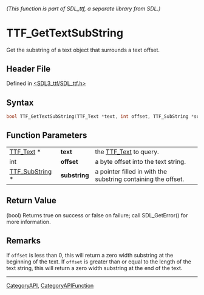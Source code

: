 ###### (This function is part of SDL_ttf, a separate library from SDL.)
# TTF_GetTextSubString

Get the substring of a text object that surrounds a text offset.

## Header File

Defined in [<SDL3_ttf/SDL_ttf.h>](https://github.com/libsdl-org/SDL_ttf/blob/main/include/SDL3_ttf/SDL_ttf.h)

## Syntax

```c
bool TTF_GetTextSubString(TTF_Text *text, int offset, TTF_SubString *substring);
```

## Function Parameters

|                                  |               |                                                               |
| -------------------------------- | ------------- | ------------------------------------------------------------- |
| [TTF_Text](TTF_Text) *           | **text**      | the [TTF_Text](TTF_Text) to query.                            |
| int                              | **offset**    | a byte offset into the text string.                           |
| [TTF_SubString](TTF_SubString) * | **substring** | a pointer filled in with the substring containing the offset. |

## Return Value

(bool) Returns true on success or false on failure; call SDL_GetError() for
more information.

## Remarks

If `offset` is less than 0, this will return a zero width substring at the
beginning of the text. If `offset` is greater than or equal to the length
of the text string, this will return a zero width substring at the end of
the text.

----
[CategoryAPI](CategoryAPI), [CategoryAPIFunction](CategoryAPIFunction)

